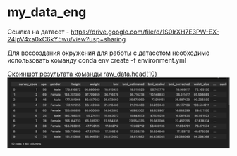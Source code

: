 # my_data_eng
Ссылка на датасет - https://drive.google.com/file/d/1S0IrXH7E3PW-EX-24lpV4xa0xC6kY5wu/view?usp=sharing

Для воссоздания окружения для работы с датасетом необходимо использовать команду conda env create -f environment.yml

Скриншот результата команды raw_data.head(10)
![alt text](image-1.png)
